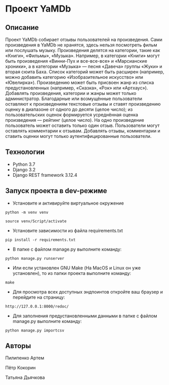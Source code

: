# Проект YaMDb

## Описание

Проект YaMDb собирает отзывы пользователей на произведения. Сами произведения
в YaMDb не хранятся, здесь нельзя посмотреть фильм или послушать музыку.
Произведения делятся на категории, такие как «Книги», «Фильмы», «Музыка».
Например, в категории «Книги» могут быть произведения «Винни-Пух и
все-все-все» и «Марсианские хроники», а в категории «Музыка» — песня «Давеча»
группы «Жуки» и вторая сюита Баха. Список категорий может быть расширен
(например, можно добавить категорию «Изобразительное искусство» или
«Ювелирка»). Произведению может быть присвоен жанр из списка предустановленных
(например, «Сказка», «Рок» или «Артхаус»). Добавлять произведения, категории
и жанры может только администратор. Благодарные или возмущённые пользователи
оставляют к произведениям текстовые отзывы и ставят произведению оценку в
диапазоне от одного до десяти (целое число); из пользовательских оценок
формируется усреднённая оценка произведения — рейтинг (целое число). На
одно произведение пользователь может оставить только один отзыв. Пользователи
могут оставлять комментарии к отзывам. Добавлять отзывы, комментарии и ставить
оценки могут только аутентифицированные пользователи.

## Технологии

- Python 3.7
- Django 3.2
- Django REST framework 3.12.4

## Запуск проекта в dev-режиме

- Установите и активируйте виртуальное окружение

```text
python -m venv venv
```

```text
source venv/Script/activate
```

- Установите зависимости из файла requirements.txt

```text
pip install -r requirements.txt
```

- В папке с файлом manage.py выполните команду:

```text
python manage.py runserver
```

- Или если установлен GNU Make (На MacOS и Linux он уже установлен),
то из папки проекта выполните команду:

```text
make
```

- Для просмотра всех доступных эндпоинтов откройте ваш браузер и
перейдите на страницу:

```text
http://127.0.0.1:8000/redoc/
```

- Для заполнения предустановленными данными в папке с файлом manage.py выполните команду:

```text
python manage.py importcsv
```

## Авторы

Пилипенко Артем

Пётр Кокорин

Татьяна Дьячкова
